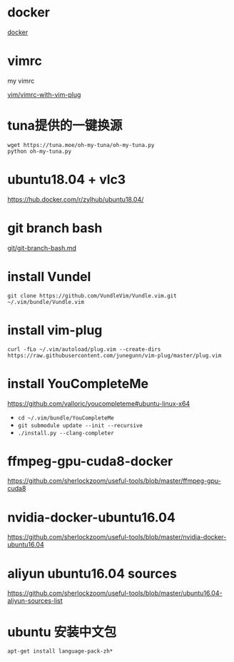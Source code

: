 # docker
[docker](/docker)

# vimrc
my vimrc

[vim/vimrc-with-vim-plug](vim/vimrc-with-vim-plug)

# tuna提供的一键换源

```
wget https://tuna.moe/oh-my-tuna/oh-my-tuna.py
python oh-my-tuna.py
```


# ubuntu18.04 + vlc3

https://hub.docker.com/r/zylhub/ubuntu18.04/

# git branch bash 

[git/git-branch-bash.md](git/git-branch-bash.md)

# install Vundel

`git clone https://github.com/VundleVim/Vundle.vim.git ~/.vim/bundle/Vundle.vim`

# install vim-plug

`curl -fLo ~/.vim/autoload/plug.vim --create-dirs https://raw.githubusercontent.com/junegunn/vim-plug/master/plug.vim`

# install YouCompleteMe

https://github.com/valloric/youcompleteme#ubuntu-linux-x64

+ `cd ~/.vim/bundle/YouCompleteMe`
+ `git submodule update --init --recursive`
+ `./install.py --clang-completer`

# ffmpeg-gpu-cuda8-docker

https://github.com/sherlockzoom/useful-tools/blob/master/ffmpeg-gpu-cuda8

# nvidia-docker-ubuntu16.04

https://github.com/sherlockzoom/useful-tools/blob/master/nvidia-docker-ubuntu16.04


# aliyun ubuntu16.04 sources

https://github.com/sherlockzoom/useful-tools/blob/master/ubuntu16.04-aliyun-sources-list

# ubuntu 安装中文包

`apt-get install language-pack-zh*`
